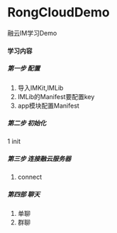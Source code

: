 # RongCloudDemo
融云IM学习Demo

#### 学习内容

##### 第一步 配置
1. 导入IMKit,IMLib
2. IMLib的Manifest要配置key
3. app模块配置Manifest

##### 第二步 初始化
1 init

##### 第三步 连接融云服务器
1. connect

##### 第四部 聊天
1. 单聊
2. 群聊


